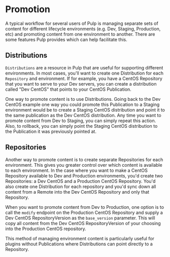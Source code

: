 # Promotion

A typical workflow for several users of Pulp is managing separate sets of content for different
lifecycle environments (e.g. Dev, Staging, Production, etc) and promoting content from one
environment to another. There are some features Pulp provides which can help facilitate this.

## Distributions

`Distributions` are a resource in Pulp that are useful for supporting different
environments. In most cases, you'll want to create one Distribution for each `Repository` and
environment. If for example, you have a CentOS Repository that you want to serve to your Dev
servers, you can create a distribution called "Dev CentOS" that points to your CentOS Publication.

One way to promote content is to use Distributions. Going back to the Dev CentOS example one way you
could promote this Publication to a Staging environment would be to create a Staging CentOS
distribution and point it to the same publication as the Dev CentOS distribution. Any time you want
to promote content from Dev to Staging, you can simply repeat this action. Also, to rollback, you can
simply point the Staging CentOS distribution to the Publication it was previously pointed at.

## Repositories

Another way to promote content is to create separate Repositories for each environment. This gives
you greater control over which content is available to each environment. In the case where you want
to make a CentOS Repository available to Dev and Production environments, you'd create two
Repositories: a Dev CentOS and a Production CentOS Repository. You'd also create one Distribution
for each repository and you'd sync down all content from a Remote into the Dev CentOS Repository and
only that Repository.

When you want to promote content from Dev to Production, one option is to call the `modify`
endpoint on the Production CentOS Repository and supply a Dev CentOS RepositoryVersion as the
`base_version` parameter. This will copy all content from the Dev CentOS RepositoryVersion of your
choosing into the Production CentOS repository.

This method of managing environment content is particularly useful for plugins without Publications
where Distributions can point directly to a Repository.
